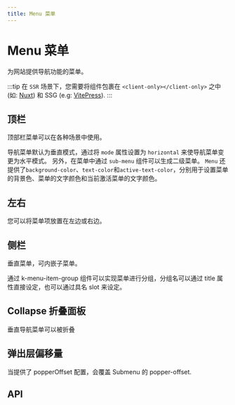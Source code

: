 ```yaml
---
title: Menu 菜单
---
```


# Menu 菜单

<leadInto name="KMenu" />

为网站提供导航功能的菜单。

:::tip
在 `SSR` 场景下，您需要将组件包裹在 `<client-only></client-only>` 之中 (如: [Nuxt](https://nuxtjs.org/)) 和 SSG (e.g: [VitePress](https://vitepress.vuejs.org/)).
:::

## 顶栏

顶部栏菜单可以在各种场景中使用。

导航菜单默认为垂直模式，通过将 `mode` 属性设置为 `horizontal` 来使导航菜单变更为水平模式。 另外，在菜单中通过 `sub-menu` 组件可以生成二级菜单。 `Menu` 还提供了`background-color`、`text-color`和`active-text-color`，分别用于设置菜单的背景色、菜单的文字颜色和当前激活菜单的文字颜色。

<demo path="./def.vue" />

## 左右

您可以将菜单项放置在左边或右边。

<demo path="./leftRightMenu.vue" />

## 侧栏

垂直菜单，可内嵌子菜单。

通过 k-menu-item-group 组件可以实现菜单进行分组，分组名可以通过 title 属性直接设定，也可以通过具名 slot 来设定。

<demo path="./sidebarMenu.vue" />

## Collapse 折叠面板

垂直导航菜单可以被折叠

<demo path="./collapseMenu.vue" />

## 弹出层偏移量

当提供了 popperOffset 配置，会覆盖 Submenu 的 popper-offset.

<demo path="./popperOffsetMenu.vue" />

## API

<API src="./menu.json" lang="zh"></API>

<API src="./subMenu.json" lang="zh"></API>

<API src="./menuItem.json" lang="zh"></API>

<API src="./menuItemGroup.json" lang="zh"></API>